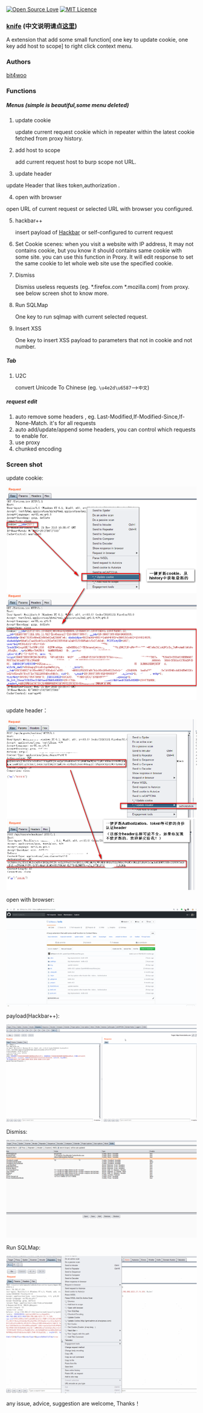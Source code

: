 [![Open Source Love](https://badges.frapsoft.com/os/v1/open-source.svg?v=103)](https://github.com/ellerbrock/open-source-badges/)  [![MIT Licence](https://badges.frapsoft.com/os/mit/mit.svg?v=103)](https://opensource.org/licenses/mit-license.php)

### [knife](https://github.com/bit4woo/knife) (中文说明请点[这里](https://github.com/bit4woo/knife/blob/master/README-zh.md))

A extension that add some small function[ one key to update cookie, one key add host to scope] to right click context menu.



### Authors

[bit4woo](https://github.com/bit4woo)

### Functions

##### Menus (simple is beautiful,some menu deleted)

1. update cookie

   update current request cookie which in repeater within the latest cookie fetched from proxy history.

2. add host to scope

   add current request host to burp scope not URL.

3. update header

  update Header that likes token,authorization .

4. open with browser

  open URL of current request or selected URL with browser you configured.

5. hackbar++

   insert payload of [Hackbar](https://github.com/d3vilbug/HackBar) or self-configured to current request

6. Set Cookie
   scenes: when you visit a website with IP address, It may not contains cookie, but you know it should contains same cookie with some site. you can use this function in Proxy. It will edit response to set the same cookie to let whole web site use the specified cookie.

7. Dismiss

   Dismiss useless requests (eg. *.firefox.com *.mozilla.com) from proxy. see below screen shot to know more.

8. Run SQLMap

   One key to run sqlmap with current selected request.

9. Insert XSS

   One key to insert XSS payload to parameters that not in cookie and not number.

##### Tab

1. U2C

   convert Unicode To Chinese (eg. `\u4e2d\u6587`-->`中文`) 

##### request edit

1. auto remove some headers , eg. Last-Modified,If-Modified-Since,If-None-Match. it's for all requests
2. auto add/update/append some headers, you can control which requests to enable for.
3. use proxy
4. chunked encoding

### Screen shot

update cookie:

![updatecookie](img/updatecookie.png)

update header：

![](img/updateheader.png)

open with browser:

![openwithbrowser](img/openwithbrowser.gif)

payload(Hackbar++):

![insertpayload](img/insertpayload.gif)

Dismiss:

![dismiss](/img/dismiss.gif)

Run SQLMap:

![runsqlmap](img/runsqlmap.gif)



any issue, advice, suggestion are welcome, Thanks！